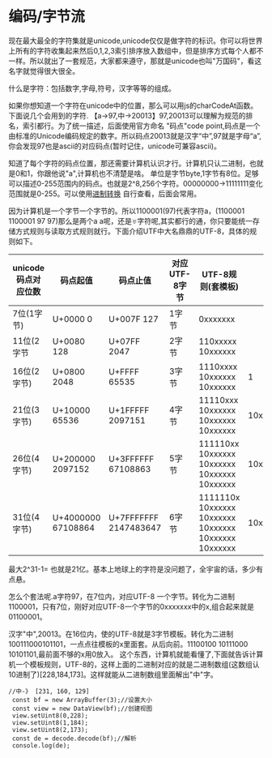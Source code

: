 # 编码/字节流

现在最大最全的字符集就是unicode,unicode仅仅是做字符的标识。你可以将世界上所有的字符收集起来然后0,1,2,3索引排序放入数组中，但是排序方式每个人都不一样。所以就出了一套规范，大家都来遵守，那就是unicode也叫"万国码"，看这名字就觉得很大很全。

什么是字符：包括数字,字母,符号，汉字等等的组成。

如果你想知道一个字符在unicode中的位置，那么可以用js的charCodeAt函数。下面说几个会用到的字符. 【a->97,中->20013】97,20013可以理解为规范的排名，索引都行。为了统一描述，后面使用官方命名 "码点"code point,码点是一个由标准的Unicode编码规定的数字。所以码点20013就是汉字“中”,97就是字母“a”,你会发现97也是ascii的对应码点(暂时记住，unicode可兼容ascii)。

知道了每个字符的码点位置，那还需要计算机认识才行。计算机只认二进制，也就是0和1，你跟他说"a",计算机也不清楚是啥。 单位是字节byte,1字节有8位。足够可以描述0-255范围内的码点。也就是2^8,256个字符。00000000->11111111变化范围就是0-255。可以使用[进制转换](https://www.sojson.com/hexconvert/64to10.html) 自行查看，后面会常用。

因为计算机是一个字节一个字节的。所以1100001(97)代表字符a，(1100001 1100001 97 97)那么是两个a a呢，还是♅字符呢,其实都行的通，你只要能统一存储方式规则与读取方式规则就行。下面介绍UTF中大名鼎鼎的UTF-8，具体的规则如下。

| unicode码点对应位数 | 码点起值                 | 码点止值                    | 对应UTF-8字节 | UTF-8规则(套模板)                                          |          |
| ------------- | -------------------- | ----------------------- | --------- | ----------------------------------------------------- | -------- |
| 7位(1字节)       | U+0000      0        | U+007F     127          | 1字节       | 0xxxxxxx                                              |          |
| 11位(2字节       | U+0080      128      | U+07FF      2047        | 2字节       | 110xxxxx 10xxxxxx                                     |          |
| 16位(2字节)      | U+0800      2048     | U+FFFF      65535       | 3字节       | 1110xxxx 10xxxxxx 10xxxxxx                            | 1        |
| 21位(3字节)      | U+10000      65536   | U+1FFFFF    2097151     | 4字节       | 11110xxx 10xxxxxx 10xxxxxx 10xxxxxx                   | 10xxxxxx |
| 26位(4字节)      | U+200000  2097152    | U+3FFFFFF   67108863    | 5字节       | 111110xx 10xxxxxx 10xxxxxx 10xxxxxx 10xxxxxx          | 10xxxxxx |
| 31位(4字节)      | U+4000000   67108864 | U+7FFFFFFF   2147483647 | 6字节       | 1111110x 10xxxxxx 10xxxxxx 10xxxxxx 10xxxxxx 10xxxxxx | 10xxxxxx |

最大2^31-1=  也就是21亿。基本上地球上的字符是没问题了，全宇宙的话，多少有点悬。

怎么个套法呢.a字符97，在7位内，对应UTF-8 一个字节。转化为二进制1100001，只有7位，刚好对应UTF-8一个字节的0xxxxxxx中的x,组合起来就是01100001。

汉字"中",20013。在16位内，使的UTF-8就是3字节模板。转化为二进制100111000101101，一点点往模板的x里面套。从后向前。11100100 10111000 10101101,最前面不够的x用0放入。 这个东西，计算机就能看懂了,下面就告诉计算机一个模板规则，UTF-8的，这样上面的二进制对应的就是二进制数组(这数组认10进制了)\[228,184,173]。这样就能从二进制数组里面解出"中"字。

```
//中-》 [231, 160, 129] 
 const bf = new ArrayBuffer(3);//设置大小
 const view = new DataView(bf);//创建视图
 view.setUint8(0,228);
 view.setUint8(1,184);
 view.setUint8(2,173);
 const de = decode.decode(bf);//解析
 console.log(de);
```

